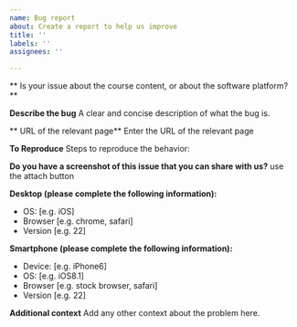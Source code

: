 ```yaml
---
name: Bug report
about: Create a report to help us improve
title: ''
labels: ''
assignees: ''

---
```


** Is your issue about the course content, or about the software platform?**

**Describe the bug**
A clear and concise description of what the bug is.

** URL of the relevant page**
Enter the URL of the relevant page

**To Reproduce**
Steps to reproduce the behavior:

**Do you have a screenshot of this issue that you can share with us?**
use the attach button

**Desktop (please complete the following information):**
 - OS: [e.g. iOS]
 - Browser [e.g. chrome, safari]
 - Version [e.g. 22]

**Smartphone (please complete the following information):**
 - Device: [e.g. iPhone6]
 - OS: [e.g. iOS8.1]
 - Browser [e.g. stock browser, safari]
 - Version [e.g. 22]

**Additional context**
Add any other context about the problem here.
